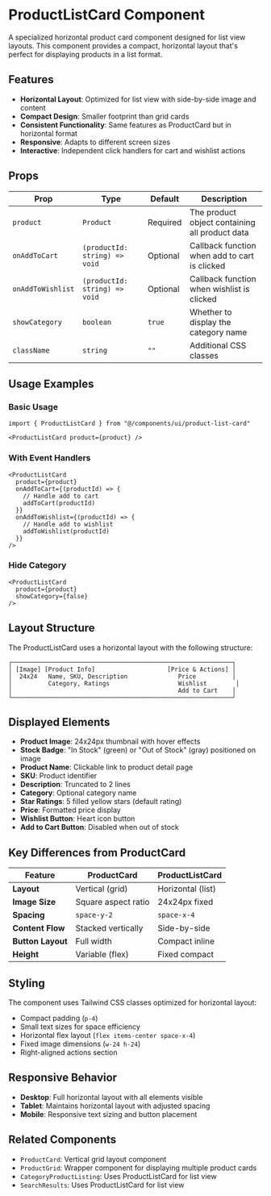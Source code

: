 # ProductListCard Component

A specialized horizontal product card component designed for list view layouts. This component provides a compact, horizontal layout that's perfect for displaying products in a list format.

## Features

- **Horizontal Layout**: Optimized for list view with side-by-side image and content
- **Compact Design**: Smaller footprint than grid cards
- **Consistent Functionality**: Same features as ProductCard but in horizontal format
- **Responsive**: Adapts to different screen sizes
- **Interactive**: Independent click handlers for cart and wishlist actions

## Props

| Prop | Type | Default | Description |
|------|------|---------|-------------|
| `product` | `Product` | Required | The product object containing all product data |
| `onAddToCart` | `(productId: string) => void` | Optional | Callback function when add to cart is clicked |
| `onAddToWishlist` | `(productId: string) => void` | Optional | Callback function when wishlist is clicked |
| `showCategory` | `boolean` | `true` | Whether to display the category name |
| `className` | `string` | `""` | Additional CSS classes |

## Usage Examples

### Basic Usage
```tsx
import { ProductListCard } from "@/components/ui/product-list-card"

<ProductListCard product={product} />
```

### With Event Handlers
```tsx
<ProductListCard 
  product={product}
  onAddToCart={(productId) => {
    // Handle add to cart
    addToCart(productId)
  }}
  onAddToWishlist={(productId) => {
    // Handle add to wishlist
    addToWishlist(productId)
  }}
/>
```

### Hide Category
```tsx
<ProductListCard 
  product={product}
  showCategory={false}
/>
```

## Layout Structure

The ProductListCard uses a horizontal layout with the following structure:

```
┌─────────────────────────────────────────────────────────────┐
│ [Image] [Product Info]                    [Price & Actions] │
│  24x24   Name, SKU, Description              Price          │
│          Category, Ratings                   Wishlist        │
│                                              Add to Cart    │
└─────────────────────────────────────────────────────────────┘
```

## Displayed Elements

- **Product Image**: 24x24px thumbnail with hover effects
- **Stock Badge**: "In Stock" (green) or "Out of Stock" (gray) positioned on image
- **Product Name**: Clickable link to product detail page
- **SKU**: Product identifier
- **Description**: Truncated to 2 lines
- **Category**: Optional category name
- **Star Ratings**: 5 filled yellow stars (default rating)
- **Price**: Formatted price display
- **Wishlist Button**: Heart icon button
- **Add to Cart Button**: Disabled when out of stock

## Key Differences from ProductCard

| Feature | ProductCard | ProductListCard |
|---------|-------------|-----------------|
| **Layout** | Vertical (grid) | Horizontal (list) |
| **Image Size** | Square aspect ratio | 24x24px fixed |
| **Spacing** | `space-y-2` | `space-x-4` |
| **Content Flow** | Stacked vertically | Side-by-side |
| **Button Layout** | Full width | Compact inline |
| **Height** | Variable (flex) | Fixed compact |

## Styling

The component uses Tailwind CSS classes optimized for horizontal layout:
- Compact padding (`p-4`)
- Small text sizes for space efficiency
- Horizontal flex layout (`flex items-center space-x-4`)
- Fixed image dimensions (`w-24 h-24`)
- Right-aligned actions section

## Responsive Behavior

- **Desktop**: Full horizontal layout with all elements visible
- **Tablet**: Maintains horizontal layout with adjusted spacing
- **Mobile**: Responsive text sizing and button placement

## Related Components

- `ProductCard`: Vertical grid layout component
- `ProductGrid`: Wrapper component for displaying multiple product cards
- `CategoryProductListing`: Uses ProductListCard for list view
- `SearchResults`: Uses ProductListCard for list view

